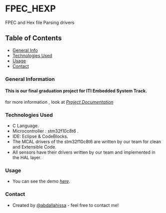 # FPEC_HEXP
FPEC and Hex file Parsing drivers 

## Table of Contents
* [General Info](#general-information)
* [Technologies Used](#technologies-used)
* [Usage](#usage)
* [Contact](#contact)


### General Information
#### This is our final graduation project for ITI Embedded System Track.

for more information , look at [_Project Documentation_](https://drive.google.com/drive/folders/1ghge13q6MKj7AzELsmuC8bl-t-QEgKy0)

### Technologies Used

- C Language.
- Microcontroller : stm32f10c8t6 .
- IDE: Eclipse & CodeBlocks.
- The MCAL drivers of the stm32f10c8t6 are written by our team for clean and Extensible Code.
- All sensors have their drivers written by our team and implemented in the HAL layer.


### Usage

- You can see the demo [_here_](https://drive.google.com/drive/folders/1vEpi0BnnbkMza9BNrtA7lI1byLG0V75G).


### Contact
- Created by [@abdallahissa](https://www.linkedin.com/in/abdallaissa/) - feel free to contact me!

